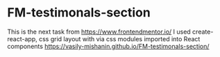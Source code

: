 # FM-testimonals-section
This is the next task from https://www.frontendmentor.io/
I used create-react-app, css grid layout with via css modules imported into React components
https://vasily-mishanin.github.io/FM-testimonals-section/
